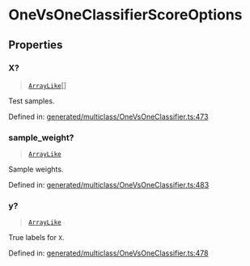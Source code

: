 # OneVsOneClassifierScoreOptions

## Properties

### X?

> [`ArrayLike`](../types/ArrayLike.md)[]

Test samples.

Defined in:  [generated/multiclass/OneVsOneClassifier.ts:473](https://github.com/transitive-bullshit/scikit-learn-ts/blob/92ab806/packages/sklearn/src/generated/multiclass/OneVsOneClassifier.ts#L473)

### sample\_weight?

> [`ArrayLike`](../types/ArrayLike.md)

Sample weights.

Defined in:  [generated/multiclass/OneVsOneClassifier.ts:483](https://github.com/transitive-bullshit/scikit-learn-ts/blob/92ab806/packages/sklearn/src/generated/multiclass/OneVsOneClassifier.ts#L483)

### y?

> [`ArrayLike`](../types/ArrayLike.md)

True labels for `X`.

Defined in:  [generated/multiclass/OneVsOneClassifier.ts:478](https://github.com/transitive-bullshit/scikit-learn-ts/blob/92ab806/packages/sklearn/src/generated/multiclass/OneVsOneClassifier.ts#L478)
